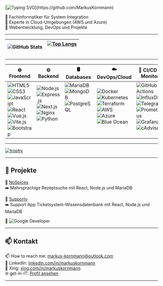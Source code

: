 
[![Typing SVG](https://readme-typing-svg.herokuapp.com?size=26&color=FF5733&width=600&lines=Hello,+I+Am+Masko!;IT+Specialist+In+Systems+Integration;Specialist+In+Cloud+Environments;Fullstack+Webdeveloper;DevOps+Engineer;)](https://github.com/MarkusKornmann)


🔹 Fachinformatiker für System Integration  
🔹 Experte in Cloud-Umgebungen (AWS und Azure) <br>
🔹 Webentwicklung, DevOps und Projekte  

---

| ![GitHub Stats](https://github-readme-stats.vercel.app/api?username=MarkusKornmann&show_icons=true&theme=transparent&border_color=ffffff) | [![Top Langs](https://github-readme-stats.vercel.app/api/top-langs/?username=MarkusKornmann&layout=compact&theme=transparent&border_color=ffffff)](https://github.com/MarkusKornmann/github-readme-stats) <br> <br> |
|--------------|--------------|


---

| 🌐 Frontend | ⚙️ Backend | 🛢️ Databases | ☁️ DevOps/Cloud | 🔄 CI/CD & Monitor | 🔧 Tools | 🖥️ OS | 🔒 Network/Secure | ☁️ Container
|---|---|---|---|---|---|---|---|---|
| ![HTML5](https://img.shields.io/badge/-HTML5-E34F26?style=flat&logo=html5&logoColor=white) <br> ![CSS3](https://img.shields.io/badge/-CSS3-1572B6?style=flat&logo=css3&logoColor=white) <br> ![JavaScript](https://img.shields.io/badge/-JavaScript-F7DF1E?style=flat&logo=javascript&logoColor=black) <br> ![React](https://img.shields.io/badge/-React-61DAFB?style=flat&logo=react&logoColor=black) <br> ![Vue.js](https://img.shields.io/badge/-Vue.js-4FC08D?style=flat&logo=vue.js&logoColor=white) <br> ![Vite.js](https://img.shields.io/badge/Vite.js-fast-purple) <br> ![Bootstrap](https://img.shields.io/badge/-Bootstrap-7952B3?style=flat&logo=bootstrap&logoColor=white) | ![Node.js](https://img.shields.io/badge/-Node.js-339933?style=flat&logo=node.js&logoColor=white) <br> ![Express.js](https://img.shields.io/badge/-Express.js-000000?style=flat&logo=express&logoColor=white) <br> ![Next.js](https://img.shields.io/badge/-Next.js-000000?style=flat&logo=next.js&logoColor=white) <br> ![Nginx](https://img.shields.io/badge/-Nginx-009639?style=flat&logo=nginx&logoColor=white) ![Python](https://img.shields.io/badge/-Python-3776AB?style=flat&logo=python&logoColor=white) <br> <br> <br> | ![MariaDB](https://img.shields.io/badge/-MariaDB-003545?style=flat&logo=mariadb&logoColor=white) <br> ![MongoDB](https://img.shields.io/badge/-MongoDB-47A248?style=flat&logo=mongodb&logoColor=white) <br> ![PostgreSQL](https://img.shields.io/badge/-PostgreSQL-336791?style=flat&logo=postgresql&logoColor=white) <br> <br> <br> <br> <br> | ![Docker](https://img.shields.io/badge/-Docker-2496ED?style=flat&logo=docker&logoColor=white) <br> ![Kubernetes](https://img.shields.io/badge/-Kubernetes-326CE5?style=flat&logo=kubernetes&logoColor=white) <br> ![Terraform](https://img.shields.io/badge/-Terraform-7B42BC?style=flat&logo=terraform&logoColor=white) <br> ![AWS](https://img.shields.io/badge/-AWS-232F3E?style=flat&logo=amazonaws&logoColor=white) <br> ![Azure](https://img.shields.io/badge/-Azure-0078D4?style=flat&logo=microsoft-azure&logoColor=white) <br> ![Blue Ocean](https://img.shields.io/badge/-Blue%20Ocean-1CA0F1?style=flat&logo=jenkins&logoColor=white) <br> <br> | ![GitHub Actions](https://img.shields.io/badge/-GitHub%20Actions-2088FF?style=flat&logo=github-actions&logoColor=white) <br> ![InfluxDB](https://img.shields.io/badge/-InfluxDB-22ADF6?style=flat&logo=influxdb&logoColor=white) <br> ![Telegraf](https://img.shields.io/badge/-Telegraf-4A8FFF?style=flat&logo=telegraf&logoColor=white) <br> ![Prometheus](https://img.shields.io/badge/-Prometheus-E6522C?style=flat&logo=prometheus&logoColor=white) <br> ![Grafana](https://img.shields.io/badge/-Grafana-F46800?style=flat&logo=grafana&logoColor=white) <br> ![cAdvisor](https://img.shields.io/badge/-cAdvisor-00599C?style=flat&logo=cadvisor&logoColor=white) <br> <br> | ![Git](https://img.shields.io/badge/-Git-F05032?style=flat&logo=git&logoColor=white) <br> ![VS Code](https://img.shields.io/badge/-VS%20Code-007ACC?style=flat&logo=visual-studio-code&logoColor=white) <br> <br> <br> <br> <br> <br> | ![Ubuntu](https://img.shields.io/badge/-Ubuntu-E95420?style=flat&logo=ubuntu&logoColor=white) <br> ![Debian](https://img.shields.io/badge/-Debian-A81D33?style=flat&logo=debian&logoColor=white) <br> ![OpenMediaVault](https://img.shields.io/badge/-OpenMediaVault-1C5D99?style=flat&logo=openmediavault&logoColor=white)<br> ![Windows Server](https://img.shields.io/badge/-Windows%20Server-0078D6?style=flat&logo=windows&logoColor=white) <br>![Windows](https://img.shields.io/badge/-Windows-0078D6?style=flat&logo=windows&logoColor=white) <br> <br> <br>  | ![Wireshark](https://img.shields.io/badge/Wireshark-Network%20Analyzer-blue) <br> ![OAuth2](https://img.shields.io/badge/-OAuth2-3C3C3C?style=flat&logo=oauth&logoColor=white) <br> ![OwnCloud](https://img.shields.io/badge/-OwnCloud-1C75BC?style=flat&logo=owncloud&logoColor=white) <br> ![Seafile](https://img.shields.io/badge/-Seafile-4A8FFF?style=flat&logo=seafile&logoColor=white) <br> <br> <br> <br> | ![Docker](https://img.shields.io/badge/-Docker-2496ED?style=flat&logo=docker&logoColor=white) <br> ![Swarm](https://img.shields.io/badge/-Swarm-2496ED?style=flat&logo=docker&logoColor=white) <br> ![Compose](https://img.shields.io/badge/-Compose-2496ED?style=flat&logo=docker&logoColor=white) <br> ![Podman](https://img.shields.io/badge/-Podman-892CA0?style=flat&logo=podman&logoColor=white) <br> ![Kubernetes](https://img.shields.io/badge/-Kubernetes-326CE5?style=flat&logo=kubernetes&logoColor=white) <br> <br> <br>  |

---

[![trophy](https://github-profile-trophy.vercel.app/?username=MarkusKornmann&theme=transparent)](https://github.com/ryo-ma/github-profile-trophy)

---

## 📂 Projekte

🔹 [NoSpices](https://github.com/Clickybunty/nospices)  
➡️ Mehrsprachige Rezeptsuche mit React, Node.js und MariaDB

🔹 [Supporty](https://github.com/MarkusKornmann/Supporty)  
➡️ Support App Ticketsystem-Wissensdatenbank mit React, Node.js und MariaDB

🔹 ![Google Developer](https://img.shields.io/badge/-Google%20Developer-4285F4?style=flat&logo=google&logoColor=white)


---

## 📫 Kontakt
📫 How to reach me: [markus-kornmann@outlook.com](mailto:markus-kornmann@outlook.com) <br>
💼 LinkedIn: [linkedin.com/in/markuskornmann](https://www.linkedin.com/in/) <br>
💼 Xing: [xing.com/in/markuskornmann](https://www.xing.com/) <br>
🌐 get-in-IT: [Profil ansehen](https://www.get-in-it.de/profil/) <br>

---




